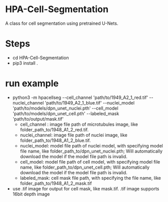 # HPA-Cell-Segmentation

A class for cell segmentation using pretrained U-Nets.

# Steps
- cd HPA-Cell-Segmentation
- pip3 install .

# run example

- python3 -m hpacellseg --cell_channel 'path/to/1949_A2_1_red.tif' --nuclei_channel 'path/to/1949_A2_1_blue.tif' --nuclei_model 'path/to/models/dpn_unet_nuclei.pth' --cell_model 'path/to/models/dpn_unet_cell.pth' --labeled_mask 'path/to/output/mask.tif'
    - cell_channel : image file path of microtubules image, like folder_path_to/1948_A1_2_red.tif.
    - nuclei_channel: image file path of nuclei image, like folder_path_to/1948_A1_2_blue.tif.
    - nuclei_model: model file path of nuclei model, with specifying model file name, like folder_path_to/dpn_unet_nuclei.pth; Will automatically download the model if the model file path is invalid.
    - cell_model: model file path of cell model, with specifying model file name, like folder_path_to/dpn_unet_cell.pth; Will automatically download the model if the model file path is invalid.
    - labeled_mask: cell mask file path, with specifying the file name, like folder_path_to/1948_A1_2_mask.tif
- use .tif image for output for cell mask, like mask.tif. .tif image supports 16bit depth image
